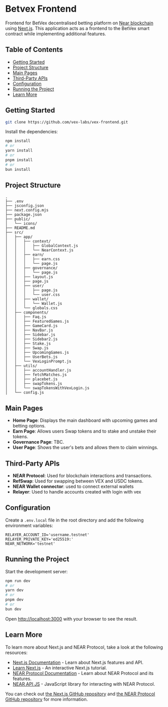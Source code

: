 # Betvex Frontend

Frontend for BetVex decentralised betting platform on [Near blockchain](https://near.org/) using [Next.js](https://nextjs.org/).
This application acts as a frontend to the BetVex smart contract while implementing additional features.

## Table of Contents

- [Getting Started](#getting-started)
- [Project Structure](#project-structure)
- [Main Pages](#main-pages)
- [Third-Party APIs](#third-party-apis)
- [Configuration](#configuration)
- [Running the Project](#running-the-project)
- [Learn More](#learn-more)

## Getting Started

```bash
git clone https://github.com/vex-labs/vex-frontend.git
```

Install the dependencies:

```bash
npm install
# or
yarn install
# or
pnpm install
# or
bun install
```

## Project Structure

```plaintext
.
├── .env
├── jsconfig.json
├── next.config.mjs
├── package.json
├── public/
│   └── icons/
├── README.md
├── src/
│   ├── app/
│   │   ├── context/
│   │   │   ├── GlobalContext.js
│   │   │   └── NearContext.js
│   │   ├── earn/
│   │   │   ├── earn.css
│   │   │   └── page.js
│   │   ├── governance/
│   │   │   └── page.js
│   │   ├── layout.js
│   │   ├── page.js
│   │   ├── user/
│   │   │   ├── page.js
│   │   │   └── user.css
│   │   ├── wallet/
│   │   │   └── Wallet.js
│   │   └── globals.css
│   ├── components/
│   │   ├── Faq.js
│   │   ├── FeaturedGames.js
│   │   ├── GameCard.js
│   │   ├── NavBar.js
│   │   ├── Sidebar.js
│   │   ├── Sidebar2.js
│   │   ├── Stake.js
│   │   ├── Swap.js
│   │   ├── UpcomingGames.js
│   │   ├── UserBets.js
│   │   └── VexLoginPrompt.js
│   ├── utils/
│   │   ├── accountHandler.js
│   │   ├── fetchMatches.js
│   │   ├── placebet.js
│   │   ├── swapTokens.js
│   │   └── swapTokensWithVexLogin.js
│   └── config.js

```

## Main Pages

- **Home Page**: Displays the main dashboard with upcoming games and betting options.
- **Earn Page**: Allows users Swap tokens and to stake and unstake their tokens.
- **Governance Page**: TBC.
- **User Page**: Shows the user's bets and allows them to claim winnings.

## Third-Party APIs

- **NEAR Protocol**: Used for blockchain interactions and transactions.
- **RefSwap**: Used for swapping between VEX and USDC tokens.
- **NEAR Wallet connector**: used to connect external wallets
- **Relayer**: Used to handle accounts created with login with vex

## Configuration

Create a `.env.local` file in the root directory and add the following environment variables:

```plaintext
RELAYER_ACCOUNT_ID='username.testnet'
RELAYER_PRIVATE_KEY='ed25519:'
NEAR_NETWORK='testnet'
```

## Running the Project

Start the development server:

```bash
npm run dev
# or
yarn dev
# or
pnpm dev
# or
bun dev
```

Open [http://localhost:3000](http://localhost:3000) with your browser to see the result.

## Learn More

To learn more about Next.js and NEAR Protocol, take a look at the following resources:

- [Next.js Documentation](https://nextjs.org/docs) - Learn about Next.js features and API.
- [Learn Next.js](https://nextjs.org/learn) - An interactive Next.js tutorial.
- [NEAR Protocol Documentation](https://docs.near.org/) - Learn about NEAR Protocol and its features.
- [NEAR API JS](https://github.com/near/near-api-js) - JavaScript library for interacting with NEAR Protocol.

You can check out [the Next.js GitHub repository](https://github.com/vercel/next.js/) and [the NEAR Protocol GitHub repository](https://github.com/near/nearcore) for more information.
